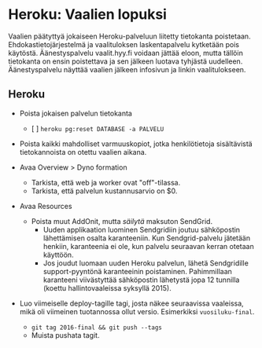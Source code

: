# Heroku: Vaalien lopuksi

Vaalien päätyttyä jokaiseen Heroku-palveluun liitetty tietokanta poistetaan.
Ehdokastietojärjestelmä ja vaalituloksen laskentapalvelu kytketään pois
käytöstä. Äänestyspalvelu vaalit.hyy.fi voidaan jättää eloon, mutta tällöin
tietokanta on ensin poistettava ja sen jälkeen luotava tyhjästä uudelleen.
Äänestyspalvelu näyttää vaalien jälkeen infosivun ja linkin vaalitulokseen.


## Heroku

- Poista jokaisen palvelun tietokanta
  - [ ] `heroku pg:reset DATABASE -a PALVELU`

- Poista kaikki mahdolliset varmuuskopiot, jotka henkilötietoja sisältävistä
  tietokannoista on otettu vaalien aikana.

- Avaa Overview > Dyno formation
  - Tarkista, että web ja worker ovat "off"-tilassa.
  - Tarkista, että palvelun kustannusarvio on $0.

- Avaa Resources
  - Poista muut AddOnit, mutta *säilytä* maksuton SendGrid.
    - Uuden applikaation luominen Sendgridiin joutuu sähköpostin lähettämisen
      osalta karanteeniin. Kun Sendgrid-palvelu jätetään henkiin, karanteenia
      ei ole, kun palvelu seuraavan kerran otetaan käyttöön.
    - Jos joudut luomaan uuden Heroku palvelun, lähetä Sendgridille
      support-pyyntönä karanteeinin poistaminen. Pahimmillaan karanteeni
      viivästyttää sähköpostin lähetystä jopa 12 tunnilla (koettu
      hallintovaaleissa syksyllä 2015).

- Luo viimeiselle deploy-tagille tagi, josta näkee seuraavissa vaaleissa, mikä
  oli viimeinen tuotannossa ollut versio. Esimerkiksi `vuosiluku-final`.
  - `git tag 2016-final && git push --tags`
  - Muista pushata tagit.
